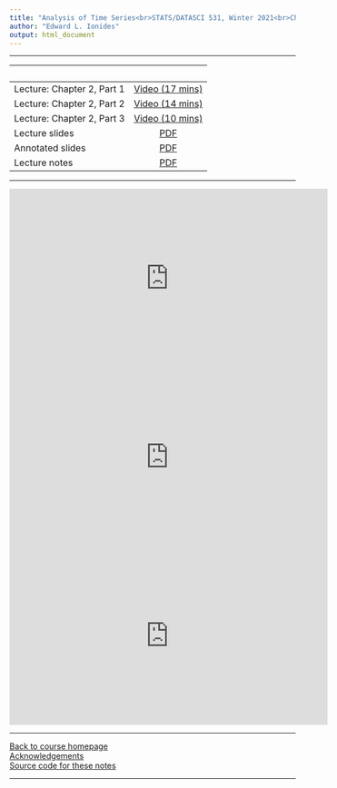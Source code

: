 ```yaml
---
title: "Analysis of Time Series<br>STATS/DATASCI 531, Winter 2021<br>Chapter 2: Time series models, trend and autocovariance"
author: "Edward L. Ionides"
output: html_document
---
```


----------------------

| &nbsp;          | &nbsp;                                                                            |
|:----------------|:---------------------------------------------------------------------------------:|
| Lecture: Chapter 2, Part 1  | [Video (17 mins)](https://youtu.be/lKQHUlBJafo) |
| Lecture: Chapter 2, Part 2  | [Video (14 mins)](https://youtu.be/RiBDMz17ldM) |
| Lecture: Chapter 2, Part 3  | [Video (10 mins)](https://youtu.be/WX-nJEEyeNA) |
| Lecture slides  | [PDF](slides.pdf)   |
| Annotated slides | [PDF](slides-annotated.pdf) |
| Lecture notes   | [PDF](notes.pdf) |
---------------------


<iframe width="560" height="315" src="https://www.youtube.com/embed/lKQHUlBJafo" frameborder="0" allow="accelerometer; autoplay; clipboard-write; encrypted-media; gyroscope; picture-in-picture" allowfullscreen></iframe>

<iframe width="560" height="315" src="https://www.youtube.com/embed/RiBDMz17ldM" frameborder="0" allow="accelerometer; autoplay; clipboard-write; encrypted-media; gyroscope; picture-in-picture" allowfullscreen></iframe>

<iframe width="560" height="315" src="https://www.youtube.com/embed/WX-nJEEyeNA" frameborder="0" allow="accelerometer; autoplay; clipboard-write; encrypted-media; gyroscope; picture-in-picture" allowfullscreen></iframe>

----------------------

[Back to course homepage](../index.html)  
[Acknowledgements](../acknowledge.html)  
[Source code for these notes](http://github.com/ionides/531w21/tree/master/02/)


----------------------
